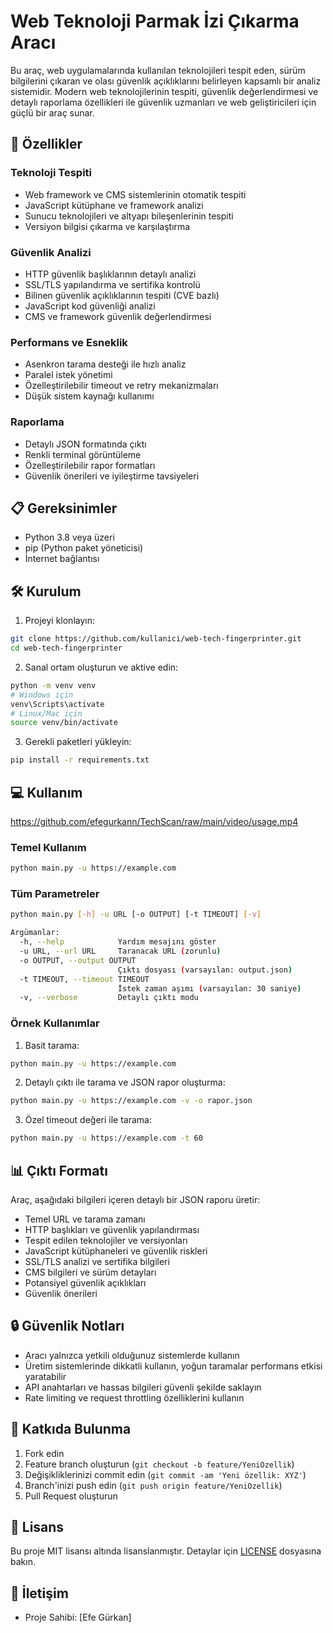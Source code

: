# Web Teknoloji Parmak İzi Çıkarma Aracı

Bu araç, web uygulamalarında kullanılan teknolojileri tespit eden, sürüm bilgilerini çıkaran ve olası güvenlik açıklıklarını belirleyen kapsamlı bir analiz sistemidir. Modern web teknolojilerinin tespiti, güvenlik değerlendirmesi ve detaylı raporlama özellikleri ile güvenlik uzmanları ve web geliştiricileri için güçlü bir araç sunar.

## 🚀 Özellikler

### Teknoloji Tespiti
- Web framework ve CMS sistemlerinin otomatik tespiti
- JavaScript kütüphane ve framework analizi
- Sunucu teknolojileri ve altyapı bileşenlerinin tespiti
- Versiyon bilgisi çıkarma ve karşılaştırma

### Güvenlik Analizi
- HTTP güvenlik başlıklarının detaylı analizi
- SSL/TLS yapılandırma ve sertifika kontrolü
- Bilinen güvenlik açıklıklarının tespiti (CVE bazlı)
- JavaScript kod güvenliği analizi
- CMS ve framework güvenlik değerlendirmesi

### Performans ve Esneklik
- Asenkron tarama desteği ile hızlı analiz
- Paralel istek yönetimi
- Özelleştirilebilir timeout ve retry mekanizmaları
- Düşük sistem kaynağı kullanımı

### Raporlama
- Detaylı JSON formatında çıktı
- Renkli terminal görüntüleme
- Özelleştirilebilir rapor formatları
- Güvenlik önerileri ve iyileştirme tavsiyeleri

## 📋 Gereksinimler

- Python 3.8 veya üzeri
- pip (Python paket yöneticisi)
- İnternet bağlantısı

## 🛠️ Kurulum

1. Projeyi klonlayın:
```bash
git clone https://github.com/kullanici/web-tech-fingerprinter.git
cd web-tech-fingerprinter
```

2. Sanal ortam oluşturun ve aktive edin:
```bash
python -m venv venv
# Windows için
venv\Scripts\activate
# Linux/Mac için
source venv/bin/activate
```

3. Gerekli paketleri yükleyin:
```bash
pip install -r requirements.txt
```

## 💻 Kullanım

https://github.com/efegurkann/TechScan/raw/main/video/usage.mp4

### Temel Kullanım

```bash
python main.py -u https://example.com
```

### Tüm Parametreler

```bash
python main.py [-h] -u URL [-o OUTPUT] [-t TIMEOUT] [-v]

Argümanlar:
  -h, --help            Yardım mesajını göster
  -u URL, --url URL     Taranacak URL (zorunlu)
  -o OUTPUT, --output OUTPUT
                        Çıktı dosyası (varsayılan: output.json)
  -t TIMEOUT, --timeout TIMEOUT
                        İstek zaman aşımı (varsayılan: 30 saniye)
  -v, --verbose         Detaylı çıktı modu
```

### Örnek Kullanımlar

1. Basit tarama:
```bash
python main.py -u https://example.com
```

2. Detaylı çıktı ile tarama ve JSON rapor oluşturma:
```bash
python main.py -u https://example.com -v -o rapor.json
```

3. Özel timeout değeri ile tarama:
```bash
python main.py -u https://example.com -t 60
```

## 📊 Çıktı Formatı

Araç, aşağıdaki bilgileri içeren detaylı bir JSON raporu üretir:

- Temel URL ve tarama zamanı
- HTTP başlıkları ve güvenlik yapılandırması
- Tespit edilen teknolojiler ve versiyonları
- JavaScript kütüphaneleri ve güvenlik riskleri
- SSL/TLS analizi ve sertifika bilgileri
- CMS bilgileri ve sürüm detayları
- Potansiyel güvenlik açıklıkları
- Güvenlik önerileri

## 🔒 Güvenlik Notları

- Aracı yalnızca yetkili olduğunuz sistemlerde kullanın
- Üretim sistemlerinde dikkatli kullanın, yoğun taramalar performans etkisi yaratabilir
- API anahtarları ve hassas bilgileri güvenli şekilde saklayın
- Rate limiting ve request throttling özelliklerini kullanın

## 🤝 Katkıda Bulunma

1. Fork edin
2. Feature branch oluşturun (`git checkout -b feature/YeniOzellik`)
3. Değişikliklerinizi commit edin (`git commit -am 'Yeni özellik: XYZ'`)
4. Branch'inizi push edin (`git push origin feature/YeniOzellik`)
5. Pull Request oluşturun

## 📝 Lisans

Bu proje MIT lisansı altında lisanslanmıştır. Detaylar için [LICENSE](LICENSE) dosyasına bakın.

## 📧 İletişim

- Proje Sahibi: [Efe Gürkan] 
